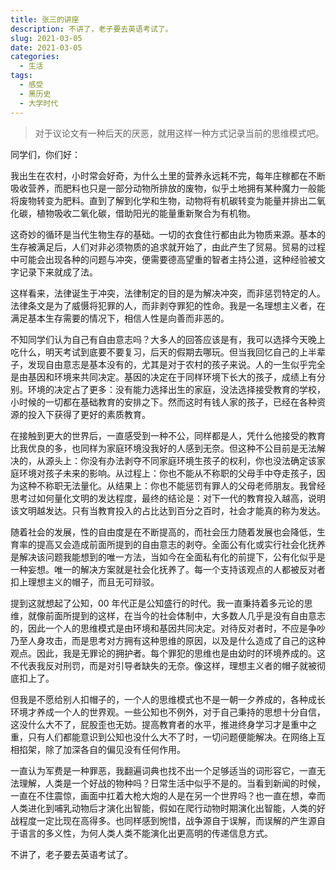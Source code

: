 ```yaml
---
title: 张三的讲座
description: 不讲了，老子要去英语考试了。
slug: 2021-03-05
date: 2021-03-05
categories:
  - 生活
tags:
  - 感受
  - 黑历史
  - 大学时代
---
```


> 对于议论文有一种后天的厌恶，就用这样一种方式记录当前的思维模式吧。

同学们，你们好：

我出生在农村，小时常会好奇，为什么土里的营养永远耗不完，每年庄稼都在不断吸收营养，而肥料也只是一部分动物所排放的废物，似乎土地拥有某种魔力一般能将废物转变为肥料。直到了解到化学和生物，动物将有机碳转变为能量并排出二氧化碳，植物吸收二氧化碳，借助阳光的能量重新聚合为有机物。

这奇妙的循环是当代生物生存的基础。一切的衣食住行都由此为物质来源。基本的生存被满足后，人们对非必须物质的追求就开始了，由此产生了贸易。贸易的过程中可能会出现各种的问题与冲突，便需要德高望重的智者主持公道，这种经验被文字记录下来就成了法。

这样看来，法律诞生于冲突，法律制定的目的是为解决冲突，而非惩罚特定的人。法律条文是为了威慑将犯罪的人，而非剥夺罪犯的性命。我是一名理想主义者，在满足基本生存需要的情况下，相信人性是向善而非恶的。

不知同学们认为自己有自由意志吗？大多人的回答应该是有，我可以选择今天晚上吃什么，明天考试到底要不要复习，后天的假期去哪玩。但当我回忆自己的上半辈子，发现自由意志是基本没有的，尤其是对于农村的孩子来说。人的一生似乎完全是由基因和环境来共同决定。基因的决定在于同样环境下长大的孩子，成绩上有分别。环境的决定占了更多：没有能力选择出生的家庭，没法选择接受教育的学校，小时候的一切都在基础教育的安排之下。然而这时有钱人家的孩子，已经在各种资源的投入下获得了更好的素质教育。

在接触到更大的世界后，一直感受到一种不公，同样都是人，凭什么他接受的教育比我优良的多，也同样为家庭环境没我好的人感到无奈。但这种不公目前是无法解决的，从源头上：你没有办法剥夺不同家庭环境生孩子的权利，你也没法确定该家庭环境对孩子未来的影响。从过程上：你也不能从不称职的父母手中夺走孩子，因为这种不称职无法量化。从结果上：你也不能惩罚有罪人的父母老师朋友。我曾经思考过如何量化文明的发达程度，最终的结论是：对下一代的教育投入越高，说明该文明越发达。只有当教育投入的占比达到百分之百时，社会才能真的称为发达。

随着社会的发展，性的自由度是在不断提高的，而社会压力随着发展也会降低，生育率的提高又会造成前面所提到的自由意志的剥夺。全面公有化或实行社会化抚养是解决该问题我能想到的唯一方法，当如今在全面私有化的前提下，公有化似乎是一种妄想。唯一的解决方案就是社会化抚养了。每一个支持该观点的人都被反对者扣上理想主义的帽子，而且无可辩驳。

提到这就想起了公知，00 年代正是公知盛行的时代。我一直秉持着多元论的思维，就像前面所提到的这样，在当今的社会体制中，大多数人几乎是没有自由意志的，因此一个人的思维模式是由环境和基因共同决定。对待反对者时，不应是争吵乃至人身攻击，而是思考对方拥有这种思维的原因，以及是什么造成了自己的这种观点。因此，我是无罪论的拥护者。每个罪犯的思维也是由幼时的环境养成的。这不代表我反对刑罚，而是对引导者缺失的无奈。像这样，理想主义者的帽子就被彻底扣上了。

但我是不愿给别人扣帽子的，一个人的思维模式也不是一朝一夕养成的，各种成长环境才养成一个人的世界观。一些公知也不例外，对于自己秉持的思想十分自信，这没什么大不了，屁股歪也无妨。提高教育者的水平，推进终身学习才是重中之重，只有人们都能意识到公知也没什么大不了时，一切问题便能解决。在网络上互相掐架，除了加深各自的偏见没有任何作用。

一直认为军费是一种罪恶，我翻遍词典也找不出一个足够适当的词形容它，一直无法理解，人类是一个好战的物种吗？日常生活中似乎不是的。当看到新闻的时候，一直在不住震惊，画面中扛着大枪大炮的人是在另一个世界吗？也一直在想，幸而人类进化到哺乳动物后才演化出智能，假如在爬行动物时期演化出智能，人类的好战程度一定比现在高得多。也同样感到惋惜，战争源自于误解，而误解的产生源自于语言的多义性，为何人类人类不能演化出更高明的传递信息方式。

不讲了，老子要去英语考试了。